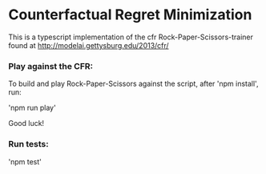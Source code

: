 # Counterfactual Regret Minimization

This is a typescript implementation of the cfr Rock-Paper-Scissors-trainer found at http://modelai.gettysburg.edu/2013/cfr/

### Play against the CFR:

To build and play Rock-Paper-Scissors against the script, after 'npm install', run:

'npm run play'

Good luck!

### Run tests:

'npm test'

